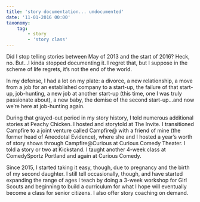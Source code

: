 ```yaml
---
title: 'story documentation... undocumented'
date: '11-01-2016 00:00'
taxonomy:
    tag:
        - story
        - 'story class'
---
```


Did I stop telling stories between May of 2013 and the start of 2016? Heck, no. But...I kinda stopped documenting it. I regret that, but I suppose in the scheme of life regrets, it’s not the end of the world. 

In my defense, I had a lot on my plate: a divorce, a new relationship, a move from a job for an established company to a start-up, the failure of that start-up, job-hunting, a new job at another start-up (this time, one I was truly passionate about), a new baby, the demise of the second start-up...and now we’re here at job-hunting again. 

During that grayed-out period in my story history, I told numerous additional stories at Peachy Chicken. I hosted and storytold at The Invite. I transitioned Campfire to a joint venture called Campfire@ with a friend of mine (the former head of Anecdotal Evidence), where she and I hosted a year’s worth of story shows through Campfire@Curious at Curious Comedy Theater. I told a story or two at Kickstand. I taught another 4-week class at ComedySportz Portland and again at Curious Comedy. 

Since 2015, I started taking it easy, though, due to pregnancy and the birth of my second daughter. I still tell occasionally, though, and have started expanding the range of ages I teach by doing a 3-week workshop for Girl Scouts and beginning to build a curriculum for what I hope will eventually become a class for senior citizens. I also offer story coaching on demand.
